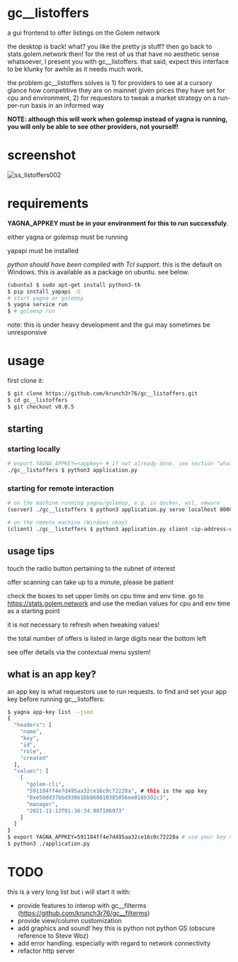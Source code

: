 # gc__listoffers
a gui frontend to offer listings on the Golem network

the desktop is back! what? you like the pretty js stuff? then go back to stats.golem.network then! for the rest of us that have no aesthetic sense whatsoever, I present you with gc__listoffers. that said, expect this interface to be klunky for awhile as it needs much work.

the problem gc__listoffers solves is 1) for providers to see at a cursory glance how competitive they are on mainnet given prices they have set for cpu and environment, 2) for requestors to tweak a market strategy on a run-per-run basis in an informed way

**NOTE: although this will work when golemsp instead of yagna is running, you will only be able to see other providers, not yourself!**

# screenshot

![ss_listoffers002](https://user-images.githubusercontent.com/46289600/141082826-e4b69b95-52a1-419a-a1ae-b61bd95ba245.png)


# requirements
**YAGNA_APPKEY must be in your environment for this to run successfuly**.

either yagna or golemsp must be running

yapapi must be installed

_python should have been compiled with Tcl support_. this is the default on Windows. this is available as a package on ubuntu. see below. 

```bash
(ubuntu) $ sudo apt-get install python3-tk
$ pip install yapapi -U
# start yagna or golemsp
$ yagna service run
$ # golemsp run
```
note: this is under heavy development and the gui may sometimes be unresponsive

# usage
first clone it:
```bash
$ git clone https://github.com/krunch3r76/gc__listoffers.git
$ cd gc__listoffers
$ git checkout v0.0.5
```

## starting
### starting locally
```bash
# export YAGNA_APPKEY=<appkey> # if not already done. see section "what is an app key?" below on getting it 
./gc__listoffers $ python3 application.py
```

### starting for remote interaction
```bash
# on the machine running yagna/golemsp, e.g. in docker, wsl, vmware
(server) ./gc__listoffers $ python3 application.py serve localhost 8000

# on the remote machine (Windows okay)
(client) ./gc__listoffers $ python3 application.py client <ip-address-of-server> 8000
```

## usage tips
touch the radio button pertaining to the subnet of interest

offer scanning can take up to a minute, please be patient

check the boxes to set upper limits on cpu time and env time. go to https://stats.golem.network and use the median values for cpu and env time as a starting point

it is not necessary to refresh when tweaking values!

the total number of offers is listed in large digits near the bottom left

see offer details via the contextual menu system!

## what is an app key?
an app key is what requestors use to run requests. to find and set your app key before running gc__listoffers:
```bash
$ yagna app-key list --json
{
  "headers": [
    "name",
    "key",
    "id",
    "role",
    "created"
  ],
  "values": [
    [
      "golem-cli",
      "591184ff4e7d495aa32ce16c0c72228a", # this is the app key
      "0xe50dd37bbd930b1bb860010385056ee016b392c3",
      "manager",
      "2021-11-13T01:36:34.907106973"
    ]
  ]
}
$ export YAGNA_APPKEY=591184ff4e7d495aa32ce16c0c72228a # use your key not mine
$ python3 ./application.py
```

# TODO
this is a very long list but i will start it with:
- provide features to interop with gc__filterms (https://github.com/krunch3r76/gc__filterms)
- provide view/column customization
- add graphics and sound! hey this is python not python GS (obscure reference to Steve Woz)
- add error handling. especially with regard to network connectivity
- refactor http server
